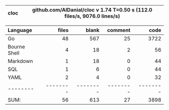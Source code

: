 
cloc|github.com/AlDanial/cloc v 1.74  T=0.50 s (112.0 files/s, 9076.0 lines/s)
--- | ---

Language|files|blank|comment|code
:-------|-------:|-------:|-------:|-------:
Go|48|567|25|3722
Bourne Shell|4|18|2|56
Markdown|1|18|0|44
SQL|1|6|0|44
YAML|2|4|0|32
--------|--------|--------|--------|--------
SUM:|56|613|27|3898
